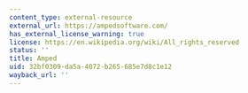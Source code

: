 ```yaml
---
content_type: external-resource
external_url: https://ampedsoftware.com/
has_external_license_warning: true
license: https://en.wikipedia.org/wiki/All_rights_reserved
status: ''
title: Amped
uid: 32bf0309-da5a-4072-b265-685e7d8c1e12
wayback_url: ''
---
```

